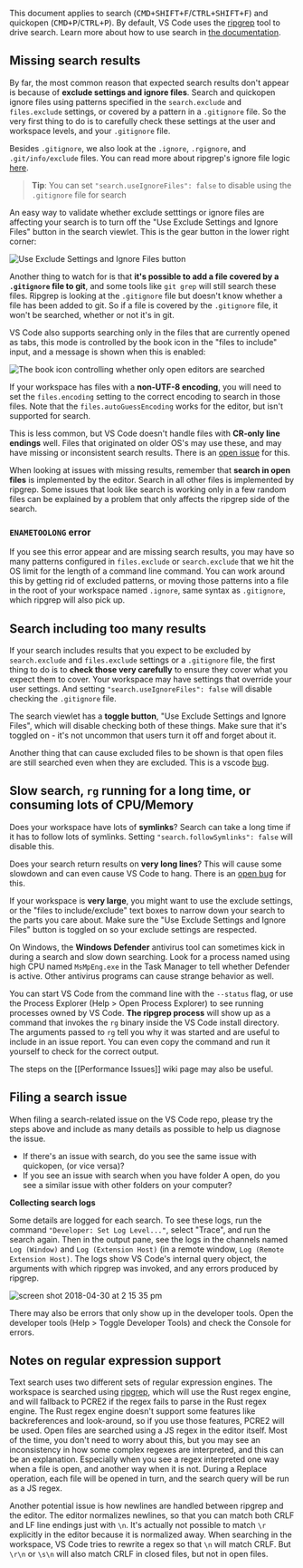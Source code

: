 This document applies to search (<kbd>CMD+SHIFT+F</kbd>/<kbd>CTRL+SHIFT+F</kbd>) and quickopen (<kbd>CMD+P</kbd>/<kbd>CTRL+P</kbd>). By default, VS Code uses the [ripgrep](https://github.com/BurntSushi/ripgrep) tool to drive search. Learn more about how to use search in [the documentation](https://code.visualstudio.com/docs/editor/codebasics#_search-across-files).

## Missing search results

By far, the most common reason that expected search results don't appear is because of **exclude settings and ignore files**. Search and quickopen ignore files using patterns specified in the `search.exclude` and `files.exclude` settings, or covered by a pattern in a `.gitignore` file. So the very first thing to do is to carefully check these settings at the user and workspace levels, and your `.gitignore` file.

Besides `.gitignore`, we also look at the `.ignore`, `.rgignore`, and `.git/info/exclude` files. You can read more about ripgrep's ignore file logic [here](https://github.com/BurntSushi/ripgrep/blob/master/GUIDE.md#automatic-filtering).

> **Tip**: You can set `"search.useIgnoreFiles": false` to disable using the `.gitignore` file for search

An easy way to validate whether exclude setttings or ignore files are affecting your search is to turn off the "Use Exclude Settings and Ignore Files" button in the search viewlet. This is the gear button in the lower right corner:

![Use Exclude Settings and Ignore Files button](https://user-images.githubusercontent.com/8586769/132767680-dd9048dc-beef-4849-a5cd-2cfadcd01e19.png)

Another thing to watch for is that **it's possible to add a file covered by a `.gitignore` file to git**, and some tools like `git grep` will still search these files. Ripgrep is looking at the `.gitignore` file but doesn't know whether a file has been added to git. So if a file is covered by the `.gitignore` file, it won't be searched, whether or not it's in git.

VS Code also supports searching only in the files that are currently opened as tabs, this mode is controlled by the book icon in the "files to include" input, and a message is shown when this is enabled:

![The book icon controlling whether only open editors are searched](https://user-images.githubusercontent.com/8586769/132784916-880415ce-ff7c-4e13-a50c-58d5ee7bfa49.png)

If your workspace has files with a **non-UTF-8 encoding**, you will need to set the `files.encoding` setting to the correct encoding to search in those files. Note that the `files.autoGuessEncoding` works for the editor, but isn't supported for search.

This is less common, but VS Code doesn't handle files with **CR-only line endings** well. Files that originated on older OS's may use these, and may have missing or inconsistent search results. There is an [open issue](https://github.com/Microsoft/vscode/issues/35797) for this.

When looking at issues with missing results, remember that **search in open files** is implemented by the editor. Search in all other files is implemented by ripgrep. Some issues that look like search is working only in a few random files can be explained by a problem that only affects the ripgrep side of the search.

### `ENAMETOOLONG` error

If you see this error appear and are missing search results, you may have so many patterns configured in `files.exclude` or `search.exclude` that we hit the OS limit for the length of a command line command. You can work around this by getting rid of excluded patterns, or moving those patterns into a file in the root of your workspace named `.ignore`, same syntax as `.gitignore`, which ripgrep will also pick up.

## Search including too many results

If your search includes results that you expect to be excluded by `search.exclude` and `files.exclude` settings or a `.gitignore` file, the first thing to do is to **check those very carefully** to ensure they cover what you expect them to cover. Your workspace may have settings that override your user settings. And setting `"search.useIgnoreFiles": false` will disable checking the `.gitignore` file.

The search viewlet has a **toggle button**, "Use Exclude Settings and Ignore Files", which will disable checking both of these things. Make sure that it's toggled on - it's not uncommon that users turn it off and forget about it.

Another thing that can cause excluded files to be shown is that open files are still searched even when they are excluded. This is a vscode [bug](https://github.com/Microsoft/vscode/issues/31819).

## Slow search, `rg` running for a long time, or consuming lots of CPU/Memory

Does your workspace have lots of **symlinks**? Search can take a long time if it has to follow lots of symlinks. Setting `"search.followSymlinks": false` will disable this.

Does your search return results on **very long lines**? This will cause some slowdown and can even cause VS Code to hang. There is an [open bug](https://github.com/Microsoft/vscode/issues/31551) for this.

If your workspace is **very large**, you might want to use the exclude settings, or the "files to include/exclude" text boxes to narrow down your search to the parts you care about. Make sure the "Use Exclude Settings and Ignore Files" button is toggled on so your exclude settings are respected.

On Windows, the **Windows Defender** antivirus tool can sometimes kick in during a search and slow down searching. Look for a process named using high CPU named `MsMpEng.exe` in the Task Manager to tell whether Defender is active. Other antivirus programs can cause strange behavior as well.

You can start VS Code from the command line with the `--status` flag, or use the Process Explorer (Help > Open Process Explorer) to see running processes owned by VS Code. **The ripgrep process** will show up as a command that invokes the `rg` binary inside the VS Code install directory. The arguments passed to `rg` tell you why it was started and are useful to include in an issue report. You can even copy the command and run it yourself to check for the correct output.

The steps on the [[Performance Issues]] wiki page may also be useful.

## Filing a search issue

When filing a search-related issue on the VS Code repo, please try the steps above and include as many details as possible to help us diagnose the issue.

- If there's an issue with search, do you see the same issue with quickopen, (or vice versa)?
- If you see an issue with search when you have folder A open, do you see a similar issue with other folders on your computer?

**Collecting search logs**

Some details are logged for each search. To see these logs, run the command `"Developer: Set Log Level..."`, select "Trace", and run the search again. Then in the output pane, see the logs in the channels named `Log (Window)` and `Log (Extension Host)` (in a remote window, `Log (Remote Extension Host)`. The logs show VS Code's internal query object, the arguments with which ripgrep was invoked, and any errors produced by ripgrep.

![screen shot 2018-04-30 at 2 15 35 pm](https://user-images.githubusercontent.com/323878/39452722-1e2a6f48-4c88-11e8-84f8-5afad938d357.png)

There may also be errors that only show up in the developer tools. Open the developer tools (Help > Toggle Developer Tools) and check the Console for errors.

## Notes on regular expression support

Text search uses two different sets of regular expression engines. The workspace is searched using [ripgrep](https://github.com/BurntSushi/ripgrep), which will use the Rust regex engine, and will fallback to PCRE2 if the regex fails to parse in the Rust regex engine. The Rust regex engine doesn't support some features like backreferences and look-around, so if you use those features, PCRE2 will be used. Open files are searched using a JS regex in the editor itself. Most of the time, you don't need to worry about this, but you may see an inconsistency in how some complex regexes are interpreted, and this can be an explanation. Especially when you see a regex interpreted one way when a file is open, and another way when it is not. During a Replace operation, each file will be opened in turn, and the search query will be run as a JS regex.

Another potential issue is how newlines are handled between ripgrep and the editor. The editor normalizes newlines, so that you can match both CRLF and LF line endings just with `\n`. It's actually not possible to match `\r` explicitly in the editor because it is normalized away. When searching in the workspace, VS Code tries to rewrite a regex so that `\n` will match CRLF. But `\r\n` or `\s\n` will also match CRLF in closed files, but not in open files.